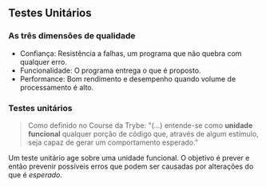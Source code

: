 ## Testes Unitários

### As três dimensões de qualidade
- Confiança: Resistência a falhas, um programa que não quebra com qualquer erro.
- Funcionalidade: O programa entrega o que é proposto.
- Performance: Bom rendimento e desempenho quando volume de processamento é alto.

### Testes unitários

> Como definido no Course da Trybe:
> "(...) entende-se como **unidade funcional** qualquer porção de código que, através de algum estímulo, seja capaz de gerar um comportamento esperado."

Um teste unitário age sobre uma unidade funcional. O objetivo é prever e então prevenir possíveis erros que podem ser causadas por alterações do que é *esperado*.